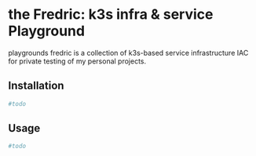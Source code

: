 # the Fredric: k3s infra & service Playground

playgrounds fredric is a collection of k3s-based service infrastructure IAC for private testing of my personal projects.

## Installation

```bash
#todo
```

## Usage

```bash
#todo
```
